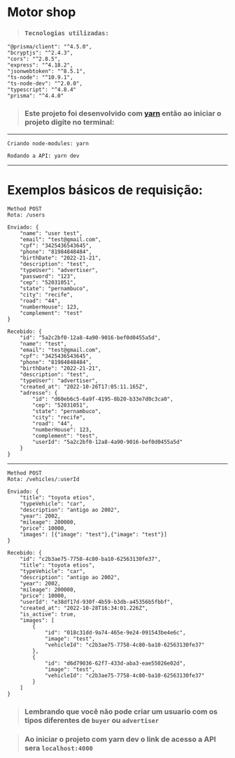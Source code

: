 # Motor shop

>### `Tecnologias utilizadas:`
    "@prisma/client": "^4.5.0",
    "bcryptjs": "^2.4.3",
    "cors": "^2.8.5",
    "express": "^4.18.2",
    "jsonwebtoken": "^8.5.1",
    "ts-node": "^10.9.1",
    "ts-node-dev": "^2.0.0",
    "typescript": "^4.8.4"
    "prisma": "^4.4.0"
> ### Este projeto foi desenvolvido com [yarn](https://yarnpkg.com/getting-started/usage) então ao iniciar o projeto digite no terminal:
---

    Criando node-modules: yarn

    Rodando a API: yarn dev

---

# Exemplos básicos de requisição:

    Method POST
    Rota: /users

    Enviado: {
        "name": "user test",
        "email": "test@gmail.com",
        "cpf": "3425436543645",
        "phone": "81984848484",
        "birthDate": "2022-21-21",
        "description": "test",
        "typeUser": "advertiser",
        "password": "123",
        "cep": "52031051",
        "state": "pernambuco",
        "city": "recife",
        "road": "44",
        "numberHouse": 123,
        "complement": "test"
    }

    Recebido: {
        "id": "5a2c2bf0-12a8-4a90-9016-bef0d0455a5d",
        "name": "test",
        "email": "test@gmail.com",
        "cpf": "3425436543645",
        "phone": "81984848484",
        "birthDate": "2022-21-21",
        "description": "test",
        "typeUser": "advertiser",
        "created_at": "2022-10-26T17:05:11.165Z",
        "adresse": {
            "id": "d60eb6c5-6a9f-4195-8b20-b33e7d0c3ca0",
            "cep": "52031051",
            "state": "pernambuco",
            "city": "recife",
            "road": "44",
            "numberHouse": 123,
            "complement": "test",
            "userId": "5a2c2bf0-12a8-4a90-9016-bef0d0455a5d"
        }
    }

---

    Method POST
    Rota: /vehicles/:userId

    Enviado: {
        "title": "toyota etios",
        "typeVehicle": "car",
        "description": "antigo ao 2002",
        "year": 2002,
        "mileage": 200000,
        "price": 10000,
        "images": [{"image": "test"},{"image": "test"}]
    }

    Recebido: {
        "id": "c2b3ae75-7758-4c80-ba10-62563130fe37",
        "title": "toyota etios",
        "typeVehicle": "car",
        "description": "antigo ao 2002",
        "year": 2002,
        "mileage": 200000,
        "price": 10000,
        "userId": "e38df17d-930f-4b59-b3db-a45356b5fbbf",
        "created_at": "2022-10-28T16:34:01.226Z",
        "is_active": true,
        "images": [
            {
                "id": "018c31dd-9a74-465e-9e24-091543be4e6c",
                "image": "test",
                "vehicleId": "c2b3ae75-7758-4c80-ba10-62563130fe37"
            },
            {
                "id": "d6d79036-62f7-433d-aba3-eae55026e02d",
                "image": "test",
                "vehicleId": "c2b3ae75-7758-4c80-ba10-62563130fe37"
            }
        ]
    }

> ### Lembrando que você não pode criar um usuario com os tipos diferentes de `buyer` ou `advertiser`

> ### Ao iniciar o projeto com yarn dev o link de acesso a API sera `localhost:4000`
